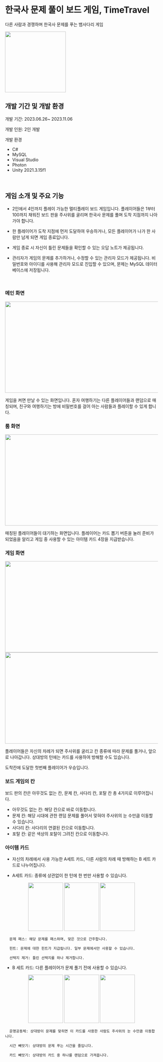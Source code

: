 # 한국사 문제 풀이 보드 게임, TimeTravel
다른 사람과 경쟁하며 한국사 문제를 푸는 뱀사다리 게임

<img src="https://github.com/Junghs-cloud/TimeTravel/assets/77110178/a3dad494-1ca5-4746-96cf-eb98524cec58" width="200" height="200">

## 개발 기간 및 개발 환경
개발 기간: 2023.06.26~ 2023.11.06

개발 인원: 2인 개발

개발 환경
- C#
- MySQL
- Visual Studio
- Photon
- Unity 2021.3.15f1

<br>

## 게임 소개 및 주요 기능
- 2인에서 4인까지 플레이 가능한 멀티플레이 보드 게임입니다. 플레이어들은 1부터 100까지 채워진 보드 판을 주사위를 굴리며 한국사 문제를 풀며 도착 지점까지 나아가야 합니다.
  
- 한 플레이어가 도착 지점에 먼저 도달하여 우승하거나, 모든 플레이어가 나가 한 사람만 남게 되면 게임 종료입니다.

- 게임 종료 시 자신이 틀린 문제들을 확인할 수 있는 오답 노트가 제공됩니다.

- 관리자가 게임의 문제를 추가하거나, 수정할 수 있는 관리자 모드가 제공됩니다. 비밀번호와 아이디를 사용해 관리자 모드로 진입할 수 있으며, 문제는 MySQL 데이터베이스에 저장됩니다.

<br>

### 메인 화면
<img src="https://github.com/Junghs-cloud/TimeTravel/assets/77110178/b7ce3b18-e776-4515-8d92-054635ceb0d9" width="533" height="300">

게임을 켜면 만날 수 있는 화면입니다. 혼자 여행하기는 다른 플레이어들과 랜덤으로 매칭되며, 친구와 여행하기는 방에 비밀번호를 걸어 아는 사람들과 플레이할 수 있게 합니다.

### 룸 화면

<img src="https://github.com/Junghs-cloud/TimeTravel/assets/77110178/db26947b-aac1-4815-9d93-c4c4380f52ef" width="533" height="300">

매칭된 플레이어들이 대기하는 화면입니다. 플레이어는 카드 뽑기 버튼을 눌러 준비가 되었음을 알리고 게임 중 사용할 수 있는 아이템 카드 4장을 지급받습니다.

### 게임 화면

<img src="https://github.com/Junghs-cloud/TimeTravel/assets/77110178/bfcda24d-4db9-45d4-afd2-c08f20a52430" width="533" height="300">
<img src="https://github.com/Junghs-cloud/TimeTravel/assets/77110178/df68182d-295d-4871-9009-cc34ff2268d1" width="533" height="300">

플레이어들은 자신의 차례가 되면 주사위를 굴리고 칸 종류에 따라 문제를 풀거나, 앞으로 나아갑니다. 상대방의 턴에는 카드를 사용하여 방해할 수도 있습니다.

도착칸에 도달한 첫번째 플레이어가 우승입니다.


### 보드 게임의 칸
보드 판의 칸은 아무것도 없는 칸, 문제 칸, 사다리 칸, 포탈 칸 총 4가지로 이루어집니다.
- 아무것도 없는 칸: 해당 칸으로 바로 이동합니다.
- 문제 칸: 해당 시대에 관한 랜덤 문제를 풀어서 맞혀야 주사위의 눈 수만큼 이동할 수 있습니다.
- 사다리 칸: 사다리의 연결된 칸으로 이동합니다.
- 포탈 칸: 같은 색상의 포탈이 그려진 칸으로 이동합니다.


### 아이템 카드
- 자신의 차례에서 사용 가능한 A세트 카드, 다른 사람의 차례 때 방해하는 B 세트 카드로 나누어집니다.

- A세트 카드: 종류에 상관없이 한 턴에 한 번만 사용할 수 있습니다.
<div align=center>
    <img src="https://github.com/Junghs-cloud/TimeTravel/assets/77110178/79fa5cbb-a46a-42fb-b1b9-8bdd95cb695e" width=115 height="159">
    <img src="https://github.com/Junghs-cloud/TimeTravel/assets/77110178/b50fdfe5-868f-4d65-9736-aafece71a73c" width=115 height="159">
    <img src="https://github.com/Junghs-cloud/TimeTravel/assets/77110178/a4e41243-7066-4b98-ada8-5e3db0b2372b" width=115 height="159">
</div>
    
      문제 패스: 해당 문제를 패스하며, 맞은 것으로 간주합니다.
    
      힌트: 문제에 대한 힌트가 지급됩니다. 일부 문제에서만 사용할 수 있습니다.
    
      선택지 제거: 틀린 선택지를 하나 제거합니다.

- B 세트 카드: 다른 플레이어가 문제 풀기 전에 사용할 수 있습니다.
<div align=center>
    <img src="https://github.com/Junghs-cloud/TimeTravel/assets/77110178/f6d58f25-d5f5-4466-b872-06ca4ab0a880" width=115 height="159">
    <img src="https://github.com/Junghs-cloud/TimeTravel/assets/77110178/e6e13585-d052-4f16-88ff-55dfef0090a2" width=115 height="159">
    <img src="https://github.com/Junghs-cloud/TimeTravel/assets/77110178/cf47d67e-c659-409c-a68b-9c93363e2609" width=115 height="159">
</div>

      운명공동체: 상대방이 문제를 맞히면 이 카드를 사용한 사람도 주사위의 눈 수만큼 이동합니다.
    
      시간 빼앗기: 상대방의 문제 푸는 시간을 줄입니다.

      카드 빼앗기: 상대방의 카드 중 하나를 랜덤으로 가져옵니다.

    
    
     

